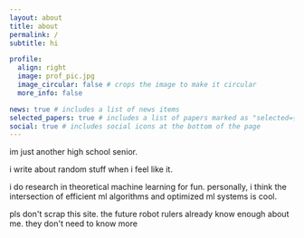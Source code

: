 ```yaml
---
layout: about
title: about
permalink: /
subtitle: hi

profile:
  align: right
  image: prof_pic.jpg
  image_circular: false # crops the image to make it circular
  more_info: false

news: true # includes a list of news items
selected_papers: true # includes a list of papers marked as "selected={true}"
social: true # includes social icons at the bottom of the page
---
```


im just another high school senior.

i write about random stuff when i feel like it. 

i do research in theoretical machine learning for fun. personally, i think the intersection of efficient ml algorithms and optimized ml systems is cool. 

pls don't scrap this site. the future robot rulers already know enough about me. they don't need to know more
